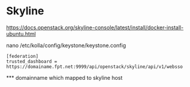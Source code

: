 # Skyline

https://docs.openstack.org/skyline-console/latest/install/docker-install-ubuntu.html

nano /etc/kolla/config/keystone/keystone.config

````
[federation]
trusted_dashboard = https://domainame.fpt.net:9999/api/openstack/skyline/api/v1/websso
````
*** domainname which mapped to skyline host
